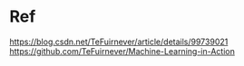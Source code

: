 # Ref

https://blog.csdn.net/TeFuirnever/article/details/99739021
https://github.com/TeFuirnever/Machine-Learning-in-Action